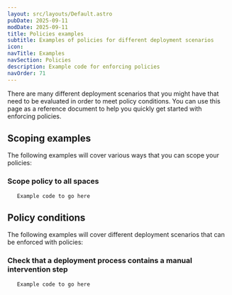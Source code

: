 ```yaml
---
layout: src/layouts/Default.astro
pubDate: 2025-09-11
modDate: 2025-09-11
title: Policies examples
subtitle: Examples of policies for different deployment scenarios
icon: 
navTitle: Examples
navSection: Policies
description: Example code for enforcing policies
navOrder: 71
---
```


There are many different deployment scenarios that you might have that need to be evaluated in order to meet policy conditions. You can use this page as a reference document to help you quickly get started with enforcing policies.

## Scoping examples

The following examples will cover various ways that you can scope your policies:

### Scope policy to all spaces

 ```plaintext
    Example code to go here
 ```

## Policy conditions

The following examples will cover different deployment scenarios that can be enforced with policies:

### Check that a deployment process contains a manual intervention step

 ```plaintext
    Example code to go here
 ```
